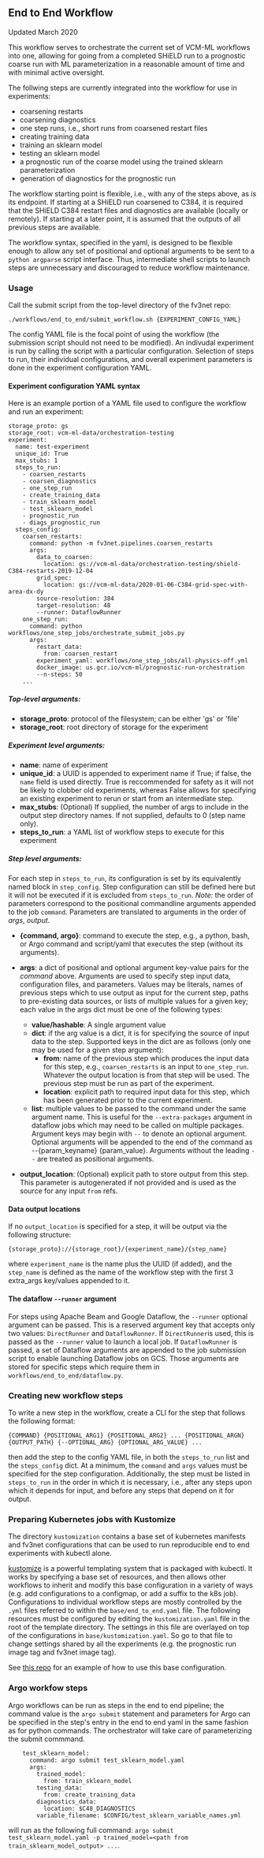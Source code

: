 ## End to End Workflow

Updated March 2020

This workflow serves to orchestrate the current set of VCM-ML workflows into one, 
allowing for going from a completed SHiELD run to a prognostic coarse run with ML
parameterization in a reasonable amount of time and with minimal active oversight.

The follwing steps are currently integrated into the workflow for use in experiments:

- coarsening restarts
- coarsening diagnostics 
- one step runs, i.e., short runs from coarsened restart files
- creating training data
- training an sklearn model
- testing an sklearn model
- a prognostic run of the coarse model using the trained sklearn parameterization
- generation of diagnostics for the prognostic run

The workflow starting point is flexible, i.e., with any of the steps above, as is
its endpoint. If starting at a SHiELD run coarsened to C384, it is required that
the SHiELD C384 restart files and diagnostics are available (locally or remotely).
If starting at a later point, it is assumed that the outputs of all previous steps
are available. 

The workflow syntax, specified in the yaml, is designed to be flexible enough to allow
any set of positional and optional arguments to be sent to a `python argparse` script
interface. Thus, intermediate shell scripts to launch steps are unnecessary and 
discouraged to reduce workflow maintenance. 


### Usage

Call the submit script from the top-level directory of the fv3net repo:


`./workflows/end_to_end/submit_workflow.sh {EXPERIMENT_CONFIG_YAML}`

The config YAML file is the focal point of using the workflow (the submission script
should not need to be modified). An indivudal experiment is run by calling the script
with a particular  configuration. Selection of steps to run, their individual 
configurations, and overall experiment parameters is done in the experiment
configuration YAML.


#### Experiment configuration YAML syntax

Here is an example portion of a YAML file used to configure the workflow and run an experiment:

```
storage_proto: gs
storage_root: vcm-ml-data/orchestration-testing
experiment:
  name: test-experiment
  unique_id: True
  max_stubs: 1
  steps_to_run:
    - coarsen_restarts
    - coarsen_diagnostics
    - one_step_run
    - create_training_data
    - train_sklearn_model
    - test_sklearn_model
    - prognostic_run
    - diags_prognostic_run
  steps_config:
    coarsen_restarts:
      command: python -m fv3net.pipelines.coarsen_restarts
      args:
        data_to_coarsen:
          location: gs://vcm-ml-data/orchestration-testing/shield-C384-restarts-2019-12-04
        grid_spec: 
          location: gs://vcm-ml-data/2020-01-06-C384-grid-spec-with-area-dx-dy
        source-resolution: 384
        target-resolution: 48
        --runner: DataflowRunner
    one_step_run:
      command: python workflows/one_step_jobs/orchestrate_submit_jobs.py
      args:
        restart_data:
          from: coarsen_restart
        experiment_yaml: workflows/one_step_jobs/all-physics-off.yml
        docker_image: us.gcr.io/vcm-ml/prognostic-run-orchestration
        --n-steps: 50
    ...
```

##### Top-level arguments:

- **storage_proto**: protocol of the filesystem; can be either 'gs' or 'file'
- **storage_root**: root directory of storage for the experiment

##### Experiment level arguments:

- **name**: name of experiment
- **unique_id**: a UUID is appended to experiment name if True; if false, the `name` field is used directly. True is reccommended for safety as it will not be likely to clobber old experiments, whereas False allows for specifying an existing experiment to rerun or start from an intermediate step.
- **max_stubs**: (Optional) If supplied, the number of args to include in the output step directory names. If not supplied, defaults to 0 (step name only). 
- **steps_to_run**: a YAML list of workflow steps to execute for this experiment

##### Step level arguments:

For each step in `steps_to_run`, its configuration is set by its equivalently named block in `step_config`. Step configuration can still be defined here but it will not be executed if it is excluded from `steps_to_run`. *Note:* the order of parameters correspond to the positional commandline arguments appended to the job `command`.  Parameters are translated to arguments in the order of _args_, _output_. 

- **{command, argo}**: command to execute the step, e.g., a python, bash, or Argo command and script/yaml that executes the step (without its arguments).
- **args**: a dict of positional and optional argument key-value pairs for the _command_ above. Arguments are used to specify step input data, configuration files, and parameters. Values may be literals, names of previous steps which to use output as input for the current step, paths to pre-existing data sources, or lists of multiple values for a given key; each value in the args dict must be one of the following types:
  - **value/hashable**: A single argument value
  - **dict**: if the arg value is a dict, it is for specifying the source of input data to the step. Supported keys in the dict are as follows (only one may be used for a given step argument):
    - **from**: name of the previous step which produces the input data for this step, e.g., `coarsen_restarts` is an input to `one_step_run`. Whatever the output location is from that step will be used. The previous step must be run as part of the experiment. 
    - **location**: explicit path to required input data for this step, which has been generated prior to the current experiment.
  - **list**: multiple values to be passed to the command under the same argument name. This is useful for the `--extra-packages` argument in dataflow jobs which may need to be called on multiple packages. 
  Argument keys may begin with `--` to denote an optional argument. Optional arguments will be appended to the end of the command as --{param_keyname} {param_value}. Arguments without the leading `--` are treated as positional arguments.

- **output_location**: (Optional) explicit path to store output from this step.  This parameter is autogenerated if not provided and is used as the source for any input `from` refs.  
    

#### Data output locations

If no `output_location` is specified for a step,  it will be output via the following structure:

```{storage_proto}://{storage_root}/{experiment_name}/{step_name}```

where `experiment_name` is the name plus the UUID (if added), and the `step_name` is defined as the name of the workflow step with the first 3 extra_args key/values appended to it.


#### The dataflow `--runner` argument

For steps using Apache Beam and Google Dataflow, the `--runner` optional argument can be passed. This is a reserved argument key that accepts only two values: `DirectRunner` and `DataflowRunner`. If `DirectRunner`is used, this is passed as the `--runner` value to launch a local job. If `DataflowRunner` is passed, a set of Dataflow arguments are appended to the job submission script to enable launching Dataflow jobs on GCS. Those arguments are stored for specific steps which require them in `workflows/end_to_end/dataflow.py`. 


### Creating new workflow steps

To write a new step in the workflow, create a CLI for the step that follows the following format:

```{COMMAND} {POSITIONAL_ARG1} {POSITIONAL_ARG2} ... {POSITIONAL_ARGN} {OUTPUT_PATH} {--OPTIONAL_ARG} {OPTIONAL_ARG_VALUE} ...```

then add the step to the config YAML file, in both the `steps_to_run` list and the `steps_config` dict. At a minimum, the `command` and `args` values must be specified for the step configuration. Additionally, the step must be listed in `steps_to_run` in the order in which it is necessary, i.e., after any steps upon which it depends for input, and before any steps that depend on it for output. 

### Preparing Kubernetes jobs with Kustomize

The directory `kustomization` contains a base set of kubernetes manifests and
fv3net configurations that can be used to run reproducible end to end
experiments with kubectl alone. 

[kustomize] is a powerful templating system that is packaged with kubectl. It
works by specifying a base set of resources,
and then allows other workflows to inherit and modify this base configuration
in a variety of ways (e.g. add configurations to a configmap, or add a suffix
to the k8s job). Configurations to individual workflow steps are mostly
controlled by the `.yml` files referred to within the `base/end_to_end.yaml`
file. The following resources must be configured by editing the
`kustomization.yaml` file in the root of the template directory. The settings
in this file are overlayed on top of the configurations in
`base/kustomization.yaml`. So go to that file to change settings shared by
all the experiments (e.g. the prognostic run image tag and fv3net image tag).

See [this repo](https://github.com/VulcanClimateModeling/vcm-workflow-control) for an
example of how to use this base configuration.


[kustomize]: https://kustomize.io/ 


### Argo workfow steps
Argo workflows can be run as steps in the end to end pipeline; the command value is the `argo submit` statement and parameters for Argo can be specified in the step's entry in the end to end yaml in the same fashion as for python commands. The orchestrator will take care of parameterizing the submit commmand.
```
    test_sklearn_model: 
      command: argo submit test_sklearn_model.yaml
      args:
        trained_model:
          from: train_sklearn_model
        testing_data:
          from: create_training_data
        diagnostics_data:
          location: $C48_DIAGNOSTICS
        variable_filename: $CONFIG/test_sklearn_variable_names.yml 
```
will run as the following full command: `argo submit test_sklearn_model.yaml -p trained_model=<path from train_sklearn_model_output> ...`.